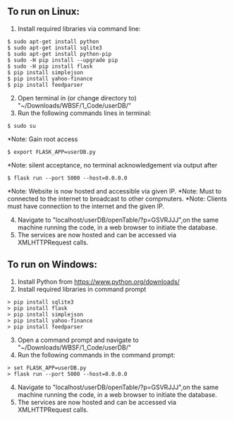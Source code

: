 ## To run on Linux:

1) Install required libraries via command line:

```
$ sudo apt-get install python
$ sudo apt-get install sqlite3
$ sudo apt-get install python-pip
$ sudo -H pip install --upgrade pip
$ sudo -H pip install flask
$ pip install simplejson
$ pip install yahoo-finance
$ pip install feedparser
```

2) Open terminal in (or change directory to) "~/Downloads/WBSF/1_Code/userDB/"
3) Run the following commands lines in terminal:

```
$ sudo su
```
*Note: Gain root access

```
$ export FLASK_APP=userDB.py
```
*Note: silent acceptance, no terminal acknowledgement via output after

```
$ flask run --port 5000 --host=0.0.0.0
```
*Note: Website is now hosted and accessible via given IP.
*Note: Must to connected to the internet to broadcast to other compmuters.
*Note: Clients must have connection to the internet and the given IP.

4) Navigate to "localhost/userDB/openTable/?p=GSVRJJJ",on the same machine running the code, in a web browser to initiate the database.
5) The services are now hosted and can be accessed via XMLHTTPRequest calls.

## To run on Windows:

1) Install Python from https://www.python.org/downloads/
2) Install required libraries in command prompt

```
> pip install sqlite3
> pip install flask
> pip install simplejson
> pip install yahoo-finance
> pip install feedparser
```

3) Open a command prompt and navigate to "~/Downloads/WBSF/1_Code/userDB/"
4) Run the following commands in the command prompt:

```
> set FLASK_APP=userDB.py
> flask run --port 5000 --host=0.0.0.0
```
4) Navigate to "localhost/userDB/openTable/?p=GSVRJJJ",on the same machine running the code, in a web browser to initiate the database.
5) The services are now hosted and can be accessed via XMLHTTPRequest calls.
